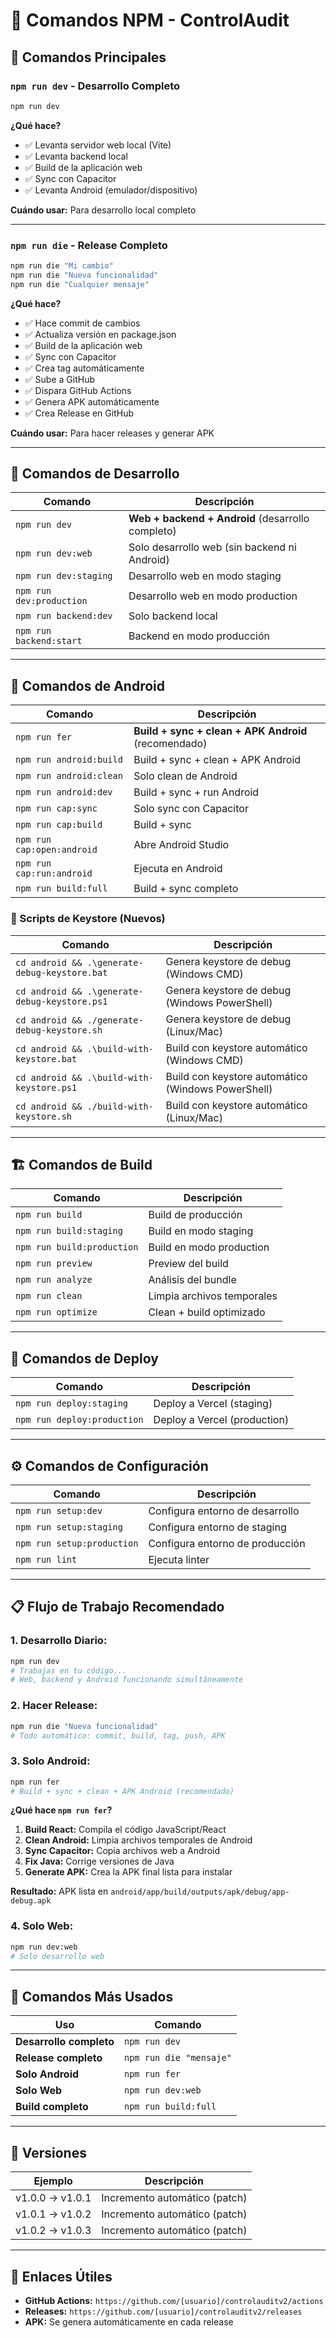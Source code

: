 # 📱 Comandos NPM - ControlAudit

## 🚀 **Comandos Principales**

### **`npm run dev`** - Desarrollo Completo
```bash
npm run dev
```
**¿Qué hace?**
- ✅ Levanta servidor web local (Vite)
- ✅ Levanta backend local
- ✅ Build de la aplicación web
- ✅ Sync con Capacitor
- ✅ Levanta Android (emulador/dispositivo)

**Cuándo usar:** Para desarrollo local completo

---

### **`npm run die`** - Release Completo
```bash
npm run die "Mi cambio"
npm run die "Nueva funcionalidad"
npm run die "Cualquier mensaje"
```
**¿Qué hace?**
- ✅ Hace commit de cambios
- ✅ Actualiza versión en package.json
- ✅ Build de la aplicación web
- ✅ Sync con Capacitor
- ✅ Crea tag automáticamente
- ✅ Sube a GitHub
- ✅ Dispara GitHub Actions
- ✅ Genera APK automáticamente
- ✅ Crea Release en GitHub

**Cuándo usar:** Para hacer releases y generar APK

---

## 🔧 **Comandos de Desarrollo**

| Comando | Descripción |
|---------|-------------|
| `npm run dev` | **Web + backend + Android** (desarrollo completo) |
| `npm run dev:web` | Solo desarrollo web (sin backend ni Android) |
| `npm run dev:staging` | Desarrollo web en modo staging |
| `npm run dev:production` | Desarrollo web en modo production |
| `npm run backend:dev` | Solo backend local |
| `npm run backend:start` | Backend en modo producción |

---

## 📱 **Comandos de Android**

| Comando | Descripción |
|---------|-------------|
| `npm run fer` | **Build + sync + clean + APK Android** (recomendado) |
| `npm run android:build` | Build + sync + clean + APK Android |
| `npm run android:clean` | Solo clean de Android |
| `npm run android:dev` | Build + sync + run Android |
| `npm run cap:sync` | Solo sync con Capacitor |
| `npm run cap:build` | Build + sync |
| `npm run cap:open:android` | Abre Android Studio |
| `npm run cap:run:android` | Ejecuta en Android |
| `npm run build:full` | Build + sync completo |

### **🔧 Scripts de Keystore (Nuevos)**
| Comando | Descripción |
|---------|-------------|
| `cd android && .\generate-debug-keystore.bat` | Genera keystore de debug (Windows CMD) |
| `cd android && .\generate-debug-keystore.ps1` | Genera keystore de debug (Windows PowerShell) |
| `cd android && ./generate-debug-keystore.sh` | Genera keystore de debug (Linux/Mac) |
| `cd android && .\build-with-keystore.bat` | Build con keystore automático (Windows CMD) |
| `cd android && .\build-with-keystore.ps1` | Build con keystore automático (Windows PowerShell) |
| `cd android && ./build-with-keystore.sh` | Build con keystore automático (Linux/Mac) |

---

## 🏗️ **Comandos de Build**

| Comando | Descripción |
|---------|-------------|
| `npm run build` | Build de producción |
| `npm run build:staging` | Build en modo staging |
| `npm run build:production` | Build en modo production |
| `npm run preview` | Preview del build |
| `npm run analyze` | Análisis del bundle |
| `npm run clean` | Limpia archivos temporales |
| `npm run optimize` | Clean + build optimizado |

---

## 🚀 **Comandos de Deploy**

| Comando | Descripción |
|---------|-------------|
| `npm run deploy:staging` | Deploy a Vercel (staging) |
| `npm run deploy:production` | Deploy a Vercel (production) |

---

## ⚙️ **Comandos de Configuración**

| Comando | Descripción |
|---------|-------------|
| `npm run setup:dev` | Configura entorno de desarrollo |
| `npm run setup:staging` | Configura entorno de staging |
| `npm run setup:production` | Configura entorno de producción |
| `npm run lint` | Ejecuta linter |

---

## 📋 **Flujo de Trabajo Recomendado**

### **1. Desarrollo Diario:**
```bash
npm run dev
# Trabajas en tu código...
# Web, backend y Android funcionando simultáneamente
```

### **2. Hacer Release:**
```bash
npm run die "Nueva funcionalidad"
# Todo automático: commit, build, tag, push, APK
```

### **3. Solo Android:**
```bash
npm run fer
# Build + sync + clean + APK Android (recomendado)
```

**¿Qué hace `npm run fer`?**
1. **Build React:** Compila el código JavaScript/React
2. **Clean Android:** Limpia archivos temporales de Android
3. **Sync Capacitor:** Copia archivos web a Android
4. **Fix Java:** Corrige versiones de Java
5. **Generate APK:** Crea la APK final lista para instalar

**Resultado:** APK lista en `android/app/build/outputs/apk/debug/app-debug.apk`

### **4. Solo Web:**
```bash
npm run dev:web
# Solo desarrollo web
```

---

## 🎯 **Comandos Más Usados**

| Uso | Comando |
|-----|---------|
| **Desarrollo completo** | `npm run dev` |
| **Release completo** | `npm run die "mensaje"` |
| **Solo Android** | `npm run fer` |
| **Solo Web** | `npm run dev:web` |
| **Build completo** | `npm run build:full` |

---

## 📱 **Versiones**

| Ejemplo | Descripción |
|---------|-------------|
| v1.0.0 → v1.0.1 | Incremento automático (patch) |
| v1.0.1 → v1.0.2 | Incremento automático (patch) |
| v1.0.2 → v1.0.3 | Incremento automático (patch) |

---

## 🔗 **Enlaces Útiles**

- **GitHub Actions:** `https://github.com/[usuario]/controlauditv2/actions`
- **Releases:** `https://github.com/[usuario]/controlauditv2/releases`
- **APK:** Se genera automáticamente en cada release
